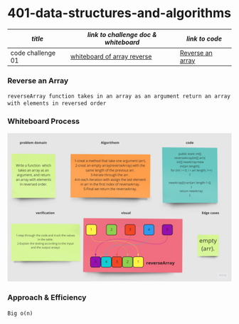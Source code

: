 # 401-data-structures-and-algorithms

|*title*|*link to challenge doc & whiteboard*|*link to code*|
|------------|-------------------------|-------------|
| code challenge 01|[whiteboard of array reverse](./codeChallenges/array-reverse)|[Reverse an array](codeChallenges/array-reverse/README.md)|

### Reverse an Array
    reverseArray function takes in an array as an argument return an array with elements in reversed order
### Whiteboard Process
![reverseArray](./codeChallenges/array-reverse/reverseArray%20Whiteboard.jpg)
### Approach & Efficiency
    
    Big o(n)